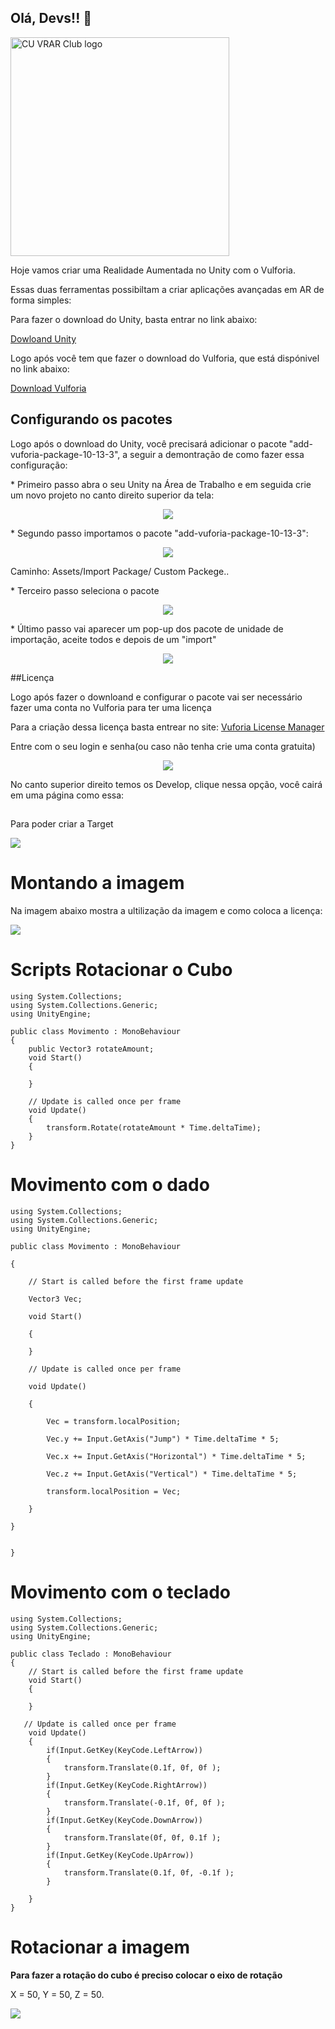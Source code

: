 ## Olá, Devs!! 👋

<a href="http://www.colorado.edu/studentgroups/vrarclub/">
    <img src="https://github.com/jkredzvr/Unity-Vuforia-Tutorial/blob/master/Screenshots/VRLogo.png" alt="CU VRAR Club logo" title="CU VRAR Club logo" align="center" height="350" />
</a>

<p> Hoje vamos criar uma Realidade Aumentada no Unity com o Vulforia. </p>
<p>Essas duas ferramentas possibiltam a criar aplicações avançadas em AR de forma simples:</p>
<p>Para fazer o download do Unity, basta entrar no link abaixo: </p>
<p><a href= "https://unity.com/pt/download">Dowloand Unity<a/></p>

<p></p>
<p>Logo após você tem que fazer o download do Vulforia, que está dispónivel no link abaixo: </p>
<p> <a href="https://developer.vuforia.com/vui/auth/login?url=%2Fdownloads%2Fsdk%3F_%3D1678117884"> Download Vulforia</a></p>

## Configurando os pacotes

<p>Logo após o download do Unity, você precisará adicionar o pacote "add-vuforia-package-10-13-3", a seguir a demontração de como fazer essa configuração:</p>
<p> * Primeiro passo abra o seu Unity na Área de Trabalho e em seguida crie um novo projeto no canto direito superior da tela:</p>
<p align="center">
<img src="criar.png" align="center">
</p>

<p> * Segundo passo importamos o pacote "add-vuforia-package-10-13-3":</p> 
<p align="center">
<img src="primeiro.png" align="center">
</p>
<p>Caminho: Assets/Import Package/ Custom Packege..</p>

<p> * Terceiro passo seleciona o pacote</p>
<p align="center">
<img src="segunda.png" align="center">
</p>

<p> * Último passo vai aparecer um pop-up dos pacote de unidade de importação, aceite todos e depois de um "import"</p>
<p align="center">
<img src="terceiro.png" align="center">
</p>

##Licença 

<p></p>
<p>Logo após fazer o downloand e configurar o pacote vai ser necessário fazer uma conta no Vulforia para ter uma licença </p>
<p>Para a criação dessa licença basta entrear no site: <a href= "https://developer.vuforia.com/vui/auth/login" > Vuforia License Manager <a/></p>
<p>Entre com o seu login e senha(ou caso não tenha crie uma conta gratuita)</p>
<p align="center">
<img src="login.png" align="center">
</p>
<p>No canto superior direito temos os Develop, clique nessa opção, você cairá em uma página como essa:</p>


##

<p>Para poder criar a Target</p>
<p></p>
<img src="Target.png" align="center"/>

<p></p>

# Montando a imagem 
<p>Na imagem abaixo mostra a ultilização da imagem e como coloca a licença:</p>
<img src="License.png" align="center"/>
<p></p>

# Scripts Rotacionar o Cubo 

```javascrip
using System.Collections;
using System.Collections.Generic;
using UnityEngine;

public class Movimento : MonoBehaviour
{
    public Vector3 rotateAmount;
    void Start()
    {
        
    }

    // Update is called once per frame
    void Update()
    {
        transform.Rotate(rotateAmount * Time.deltaTime);
    }
}
```

# Movimento com o dado 
```javascrip
using System.Collections;
using System.Collections.Generic;
using UnityEngine;

public class Movimento : MonoBehaviour

{

    // Start is called before the first frame update

    Vector3 Vec;

    void Start()

    {    

    }

    // Update is called once per frame

    void Update()

    {

        Vec = transform.localPosition;

        Vec.y += Input.GetAxis("Jump") * Time.deltaTime * 5;

        Vec.x += Input.GetAxis("Horizontal") * Time.deltaTime * 5;

        Vec.z += Input.GetAxis("Vertical") * Time.deltaTime * 5;

        transform.localPosition = Vec;

    }

}


}
```
# Movimento com o teclado 

```javascrip
using System.Collections;
using System.Collections.Generic;
using UnityEngine;

public class Teclado : MonoBehaviour
{
    // Start is called before the first frame update
    void Start()
    {
        
    }

   // Update is called once per frame
    void Update()
    {
        if(Input.GetKey(KeyCode.LeftArrow))
        {
            transform.Translate(0.1f, 0f, 0f );
        }
        if(Input.GetKey(KeyCode.RightArrow))
        {
            transform.Translate(-0.1f, 0f, 0f );
        }
        if(Input.GetKey(KeyCode.DownArrow))
        {
            transform.Translate(0f, 0f, 0.1f );
        }
        if(Input.GetKey(KeyCode.UpArrow))
        {
            transform.Translate(0.1f, 0f, -0.1f );
        }

    }
}
```


# Rotacionar a imagem
**Para fazer a rotação do cubo é preciso colocar o eixo de rotação**
<p>X = 50, Y = 50, Z = 50.</p>
<img src="rotacao.png" align="center"/>
